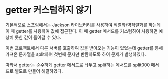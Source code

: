 # getter 커스텀하지 않기

기본적으로 스프링에서는 Jackson 라이브러리를 사용하여 직렬화/역직렬화를 하는데 이 때 getter를 사용하여 값에 접근한다. 이 때 getter 메서드를 커스텀하여 사용하면 예상치 못한 값이 들어갈 수 있다.<br/>

이번 프로젝트에서 다른 서버를 호출하여 값을 받아오는 기능이 있었는데 getter를 통해 가져온 문자열을 split하여 첫번째 문자만 반환하도록 하여 문제가 발생하였다.<br/>

따라서 getter는 순수하게 getter 메서드로 놔두고 split하는 메서드를 split000 메서드로 별도로 만들어 해결하였다.


